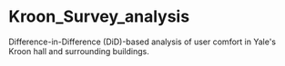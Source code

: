 # Kroon_Survey_analysis
Difference-in-Difference (DiD)-based analysis of user comfort in Yale's Kroon hall and surrounding buildings.
